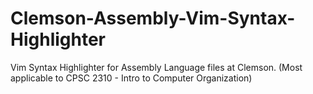 # Clemson-Assembly-Vim-Syntax-Highlighter
Vim Syntax Highlighter for Assembly Language files at Clemson.  (Most applicable to CPSC 2310 - Intro to Computer Organization)
